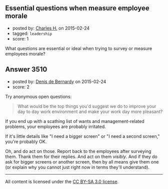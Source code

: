## Essential questions when measure employee morale

- posted by: [Charles H.](https://stackexchange.com/users/1712396/charles-h) on 2015-02-24
- tagged: `leadership`
- score: 1

<p>What questions are essential or ideal when trying to survey or measure employees morale?</p>



## Answer 3510

- posted by: [Denis de Bernardy](https://stackexchange.com/users/182468/denis-de-bernardy) on 2015-02-24
- score: 2

<p>Try anonymous open questions:</p>

<blockquote>
  <p>What would be the top things you'd suggest we do to improve your day to day work environment and make your work day more pleasant?</p>
</blockquote>

<p>If you end up with a scathing list of wants and management-related problems, your employees are probably irritated.</p>

<p>If it's little details like "I need a bigger screen" or "I need a second screen," you're probably OK.</p>

<p>Oh, and do act on those. Report back to the employees after surveying them. Thank them for their replies. And act on them <em>visibly</em>. And if they do ask for bigger screens or another screen, then by all means give them one (or explain why you cannot just right now in terms they'll understand).</p>




---

All content is licensed under the [CC BY-SA 3.0 license](https://creativecommons.org/licenses/by-sa/3.0/).
